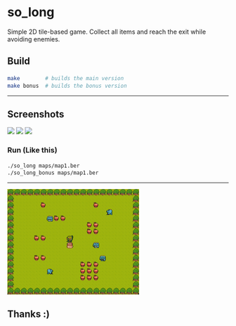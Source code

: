 # so_long

Simple 2D tile-based game. Collect all items and reach the exit while avoiding enemies.


## Build

```bash
make        # builds the main version
make bonus  # builds the bonus version
````

---

## Screenshots

<img src="assets/map1.gif" width="300"/>

<img src="assets/map2.gif" width="300"/>

<img src="assets/map3_lose.gif" width="300"/>

### Run (Like this)

```bash
./so_long maps/map1.ber
./so_long_bonus maps/map1.ber
```

---

<img src="assets/map3.gif" width="300"/>


## Thanks :) 